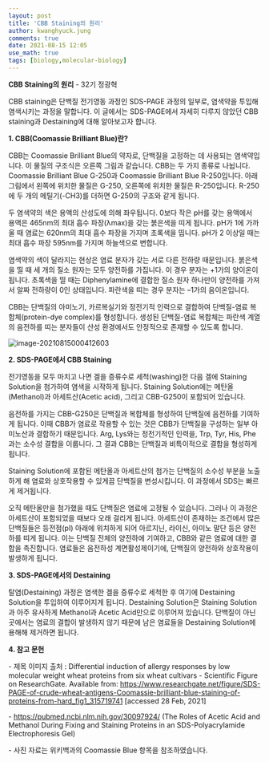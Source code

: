 ```yaml
---
layout: post
title: 'CBB Staining의 원리'
author: kwanghyuck.jung
comments: true
date: 2021-08-15 12:05
use_math: true
tags: [biology,molecular-biology]
---
```


**CBB Staining의 원리** - 32기 정광혁



CBB staining은 단백질 전기영동 과정인 SDS-PAGE 과정의 일부로, 염색약을 투입해 염색시키는 과정을 말합니다. 이 글에서는 SDS-PAGE에서 자세히 다루지 않았던 CBB staining과 Destaining에 대해 알아보고자 합니다.



**1. CBB(Coomassie Brilliant Blue)란?**

CBB는 Coomassie Brilliant Blue의 약자로, 단백질을 고정하는 데 사용되는 염색약입니다. 이 물질의 구조식은 오른쪽 그림과 같습니다. CBB는 두 가지 종류로 나뉩니다. Coomassie Brilliant Blue G-250과 Coomassie Brilliant Blue R-250입니다. 아래 그림에서 왼쪽에 위치한 물질은 G-250, 오른쪽에 위치한 물질은 R-250입니다. R-250에 두 개의 메틸기(-CH3)를 더하면 G-250의 구조와 같게 됩니다.

두 염색약의 색은 용액의 산성도에 의해 좌우됩니다. 0보다 작은 pH를 갖는 용액에서 용액은 465nm의 최대 흡수 파장(λmax)을 갖는 붉은색을 띠게 됩니다. pH가 1에 가까울 때 염료는 620nm의 최대 흡수 파장을 가지며 초록색을 띱니다. pH가 2 이상일 때는 최대 흡수 파장 595nm를 가지며 하늘색으로 변합니다.

염색약의 색이 달라지는 현상은 염료 분자가 갖는 서로 다른 전하량 때문입니다. 붉은색을 띨 때 세 개의 질소 원자는 모두 양전하를 가집니다. 이 경우 분자는 +1가의 양이온이 됩니다. 초록색을 띨 때는 Diphenylamine에 결합한 질소 원자 하나만이 양전하를 가져서 알짜 전하량이 0인 상태입니다. 파란색을 띠는 경우 분자는 –1가의 음이온입니다.

CBB는 단백질의 아미노기, 카르복실기와 정전기적 인력으로 결합하여 단백질-염료 복합체(protein-dye complex)를 형성합니다. 생성된 단백질-염료 복합체는 파란색 계열의 음전하를 띠는 분자들이 산성 환경에서도 안정적으로 존재할 수 있도록 합니다.

![]()![image-20210815000412603](C:\Users\정광혁\AppData\Roaming\Typora\typora-user-images\image-20210815000412603.png)

**2. SDS-PAGE에서 CBB Staining**

전기영동을 모두 마치고 나면 겔을 증류수로 세척(washing)한 다음 겔에 Staining Solution을 첨가하여 염색을 시작하게 됩니다. Staining Solution에는 메탄올(Methanol)과 아세트산(Acetic acid), 그리고 CBB-G250이 포함되어 있습니다.

음전하를 가지는 CBB-G250은 단백질과 복합체를 형성하여 단백질에 음전하를 기여하게 됩니다. 이때 CBB가 염료로 작용할 수 있는 것은 CBB가 단백질을 구성하는 일부 아미노산과 결합하기 때문입니다. Arg, Lys와는 정전기적인 인력을, Trp, Tyr, His, Phe과는 소수성 결합을 이룹니다. 그 결과 CBB는 단백질과 비특이적으로 결합을 형성하게 됩니다.

Staining Solution에 포함된 메탄올과 아세트산의 첨가는 단백질의 소수성 부분을 노출하게 해 염료와 상호작용할 수 있게끔 단백질을 변성시킵니다. 이 과정에서 SDS는 빠르게 제거됩니다.

 오직 메탄올만을 첨가했을 때도 단백질은 염료에 고정될 수 있습니다. 그러나 이 과정은 아세트산이 포함되었을 때보다 오래 걸리게 됩니다. 아세트산이 존재하는 조건에서 많은 단백질들은 등전점(pI) 아래에 위치하게 되어 아르지닌, 라이신, 아미노 말단 등은 양전하를 띠게 됩니다. 이는 단백질 전체의 양전하에 기여하고, CBB와 같은 염료에 대한 결합을 촉진합니다. 염료들은 음전하성 계면활성제이기에, 단백질의 양전하와 상호작용이 발생하게 됩니다.



**3. SDS-PAGE에서의 Destaining**

 탈염(Destaining) 과정은 염색한 겔을 증류수로 세척한 후 여기에 Destaining Solution을 투입하여 이루어지게 됩니다. Destaining Solution은 Staining Solution과 아주 유사하게 Methanol과 Acetic Acid만으로 이루어져 있습니다. 단백질이 아닌 곳에서는 염료의 결합이 발생하지 않기 때문에 남은 염료들을 Destaining Solution에 용해해 제거하면 됩니다.



**4. 참고 문헌**

\- 제목 이미지 출처 : Differential induction of allergy responses by low molecular weight wheat proteins from six wheat cultivars - Scientific Figure on ResearchGate. Available from: https://www.researchgate.net/figure/SDS-PAGE-of-crude-wheat-antigens-Coomassie-brilliant-blue-staining-of-proteins-from-hard_fig1_315719741 [accessed 28 Feb, 2021]

\- https://pubmed.ncbi.nlm.nih.gov/30097924/ (The Roles of Acetic Acid and Methanol During Fixing and Staining Proteins in an SDS-Polyacrylamide Electrophoresis Gel)

\- 사진 자료는 위키백과의 Coomassie Blue 항목을 참조하였습니다.
